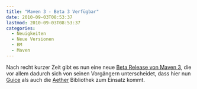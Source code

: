 ```yaml
---
title: "Maven 3 - Beta 3 Verfügbar"
date: 2010-09-03T08:53:37
lastmod: 2010-09-03T08:53:37
categories:
  - Neuigkeiten
  - Neue Versionen
  - BM
  - Maven
---
```

Nach recht kurzer Zeit gibt es nun eine neue <a href="http://maven.40175.n5.nabble.com/ANN-Apache-Maven-3-0-beta-3-Released-td2801528.html#a2801528">Beta Release von Maven 3</a>, die vor allem dadurch sich von seinen Vorgängern unterscheidet, dass hier nun <a href="http://code.google.com/p/google-guice/">Guice</a> als auch die <a href="http://github.com/sonatype/sonatype-aether">Aether</a> Bibliothek zum Einsatz kommt.

